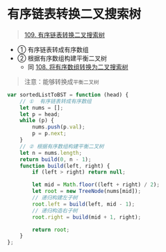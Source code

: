 
# 有序链表转换二叉搜索树



> [109. 有序链表转换二叉搜索树](https://leetcode.cn/problems/convert-sorted-list-to-binary-search-tree/)


- ① 有序链表转成有序数组
- ② 根据有序数组构建平衡二叉树
	- 同 [108. 将有序数组转换为二叉搜索树](/post/Xea1VcOG.html)

>  注意：能够转换成`平衡二叉树`

```javascript
var sortedListToBST = function (head) {
    // ①  有序链表转成有序数组
    let nums = [];
    let p = head;
    while (p) {
        nums.push(p.val);
        p = p.next;
    }
    // ② 根据有序数组构建平衡二叉树
    let n = nums.length;
    return build(0, n - 1);
    function build(left, right) {
        if (left > right) return null;

        let mid = Math.floor((left + right) / 2);
        let root = new TreeNode(nums[mid]);
        // 递归构建左子树
        root.left = build(left, mid - 1);
        // 递归构造右子树
        root.right = build(mid + 1, right);

        return root;
    }
};
```